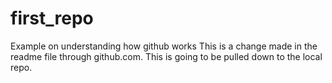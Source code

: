 # first_repo
Example on understanding how github works
This is a change made in the readme file through github.com. This is going to be pulled down to the local repo.
